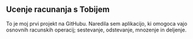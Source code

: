 ## Ucenje racunanja s **Tobijem**

To je moj prvi projekt na GitHubu. 
Naredila sem aplikacijo, ki omogoca vajo osnovnih racunskih operacij; sestevanje, odstevanje, mnozenje in deljenje.

